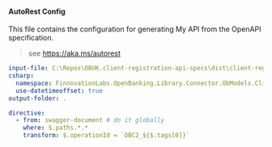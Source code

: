 #### AutoRest Config

This file contains the configuration for generating My API from the OpenAPI specification.

> see https://aka.ms/autorest

``` yaml
input-file: C:\Repos\OBUK.client-registration-api-specs\dist\client-registration-swagger.yaml
csharp:
  namespace: FinnovationLabs.OpenBanking.Library.Connector.ObModels.ClientRegistration.V3p2
  use-datetimeoffset: true
output-folder: .

directive:
  - from: swagger-document # do it globally 
    where: $.paths.*.* 
    transform: $.operationId = `OBC2_${$.tags[0]}`
``` 